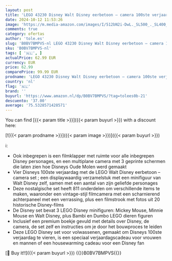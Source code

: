 ```yaml
---
layout: post
title: 'LEGO 43230 Disney Walt Disney eerbetoon – camera 100ste verjaardag Set voor volwassenen met Mickey en Minnie Mouse Minifiguren  plus Bambi & Dumbo Figuren  Verzamelbare Cadeaus voor Vrouwen en Mannen'
date: 2024-10-12 11:53:26
image: 'https://m.media-amazon.com/images/I/512bN2i-DwL._SL500_._SL400_.jpg'
comments: true
category: ofertas
author: 'tole.es'
slug: 'B0BV7BMPVS-nl LEGO 43230 Disney Walt Disney eerbetoon – camera 100ste...'
sku: 'B0BV7BMPVS-nl'
tags: [ '🇳🇱', ]
actualPrice: 62.99 EUR
currency: EUR
price: 62.99
comparePrice: 99.99 EUR
prodname: 'LEGO 43230 Disney Walt Disney eerbetoon – camera 100ste verjaardag Set voor volwassenen met Mickey en Minnie Mouse Minifiguren  plus Bambi & Dumbo Figuren  Verzamelbare Cadeaus voor Vrouwen en Mannen'
country: 'nl'
flag: '🇳🇱'
brand: ''
buyurl: 'https://www.amazon.nl/dp/B0BV7BMPVS/?tag=tolees0b-21'
descuento: '37.00'
average: '75.5328571428571'
---
```


You can find [{{< param title >}}]({{< param buyurl >}}) with a discount here:

[![{{< param prodname >}}]({{< param image >}})]({{< param buyurl >}})

ℹ️:

- Ook inbegrepen is een filmklapper met ruimte voor alle inbegrepen Disney personages, en een multiplane camera met 3 geprinte schermen die laten zien hoe Disneys Oude Molen werd gemaakt
- Vier Disneys 100ste verjaardag met de LEGO Walt Disney eerbetoon – camera set ; een displaywaardig verzamelstuk met een minifiguur van Walt Disney zelf, samen met een aantal van zijn geliefde personages
- Deze nostalgische set heeft 811 onderdelen om verschillende items te maken, waaronder een vintage-stijl filmcamera met een scharnierend achterpaneel met een verrassing, plus een filmstrook met fotos uit 20 historische Disney-films
- De Disney set bevat 3 LEGO Disney minifiguren: Mickey Mouse, Minnie Mouse en Walt Disney, plus Bambi en Dumbo LEGO dieren figuren
- Inclusief een premium boekje gevuld met details over Disney, de camera, de set zelf en instructies om je door het bouwproces te leiden
- Deze LEGO Disney set voor volwassenen, gemaakt om Disneys 100ste verjaardag te vieren, is een speciaal verjaardagscadeau voor vrouwen en mannen of een housewarming cadeau voor een Disney fan

[🛒 Buy it!!]({{< param buyurl >}})
{{<world>}}B0BV7BMPVS{{</world>}}
